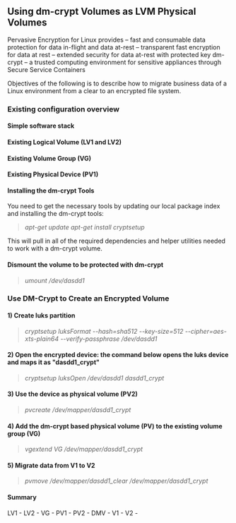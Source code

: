 ## Using dm-crypt Volumes as LVM Physical Volumes

Pervasive Encryption for Linux provides
– fast and consumable data protection for data in-flight and data at-rest
– transparent fast encryption for data at rest
– extended security for data at-rest with protected key dm-crypt
– a trusted computing environment for sensitive appliances through Secure Service Containers

Objectives of the following is to describe how to migrate business data of a Linux environment from a clear to an encrypted file system.

### Existing configuration overview

#### Simple software stack
#### Existing Logical Volume (LV1 and LV2)
#### Existing Volume Group (VG)
#### Existing Physical Device (PV1)

#### Installing the dm-crypt Tools
You need to get the necessary tools by updating our local package index and installing the dm-crypt tools:

> *apt-get update*
> *apt-get install cryptsetup*

This will pull in all of the required dependencies and helper utilities needed to work with a dm-crypt volume.

#### Dismount the volume to be protected with dm-crypt
> *umount /dev/dasdd1*

### Use DM-Crypt to Create an Encrypted Volume

#### 1) Create luks partition
> *cryptsetup luksFormat --hash=sha512 --key-size=512 --cipher=aes-xts-plain64 --verify-passphrase /dev/dasdd1*

#### 2) Open the encrypted device: the command below opens the luks device and maps it as "dasdd1_crypt"
> *cryptsetup luksOpen /dev/dasdd1 dasdd1_crypt*

#### 3) Use the device as physical volume (PV2)
> *pvcreate /dev/mapper/dasdd1_crypt*

#### 4) Add the dm-crypt based physical volume (PV) to the existing volume group (VG)
> *vgextend VG /dev/mapper/dasdd1_crypt*

#### 5) Migrate data from V1 to V2
> *pvmove /dev/mapper/dasdd1_clear /dev/mapper/dasdd1_crypt*

#### Summary
LV1 -
LV2 -
VG -
PV1 -
PV2 -
DMV -
V1 -
V2 -
